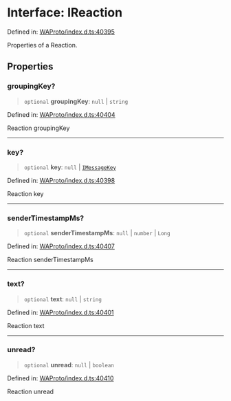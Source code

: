 # Interface: IReaction

Defined in: [WAProto/index.d.ts:40395](https://github.com/Fokusdotid/bail/blob/3856b89f13bbe82f2e10396a28cd4ef2089de845/WAProto/index.d.ts#L40395)

Properties of a Reaction.

## Properties

### groupingKey?

> `optional` **groupingKey**: `null` \| `string`

Defined in: [WAProto/index.d.ts:40404](https://github.com/Fokusdotid/bail/blob/3856b89f13bbe82f2e10396a28cd4ef2089de845/WAProto/index.d.ts#L40404)

Reaction groupingKey

***

### key?

> `optional` **key**: `null` \| [`IMessageKey`](IMessageKey.md)

Defined in: [WAProto/index.d.ts:40398](https://github.com/Fokusdotid/bail/blob/3856b89f13bbe82f2e10396a28cd4ef2089de845/WAProto/index.d.ts#L40398)

Reaction key

***

### senderTimestampMs?

> `optional` **senderTimestampMs**: `null` \| `number` \| `Long`

Defined in: [WAProto/index.d.ts:40407](https://github.com/Fokusdotid/bail/blob/3856b89f13bbe82f2e10396a28cd4ef2089de845/WAProto/index.d.ts#L40407)

Reaction senderTimestampMs

***

### text?

> `optional` **text**: `null` \| `string`

Defined in: [WAProto/index.d.ts:40401](https://github.com/Fokusdotid/bail/blob/3856b89f13bbe82f2e10396a28cd4ef2089de845/WAProto/index.d.ts#L40401)

Reaction text

***

### unread?

> `optional` **unread**: `null` \| `boolean`

Defined in: [WAProto/index.d.ts:40410](https://github.com/Fokusdotid/bail/blob/3856b89f13bbe82f2e10396a28cd4ef2089de845/WAProto/index.d.ts#L40410)

Reaction unread

